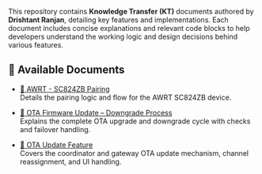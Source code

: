 This repository contains **Knowledge Transfer (KT)** documents authored by **Drishtant Ranjan**, detailing key features and implementations. Each document includes concise explanations and relevant code blocks to help developers understand the working logic and design decisions behind various features.

## 📄 Available Documents

- [🔗 AWRT - SC824ZB Pairing](./AWRT%20-%20SC824ZB%20Pairing.html)  
  Details the pairing logic and flow for the AWRT SC824ZB device.

- [🔗 OTA Firmware Update – Downgrade Process](./OTA%20Firmware%20Update-Downgrade%20Process.md)  
  Explains the complete OTA upgrade and downgrade cycle with checks and failover handling.

- [🔗 OTA Update Feature](./OTA%20Update%20Feature.html)  
  Covers the coordinator and gateway OTA update mechanism, channel reassignment, and UI handling.
